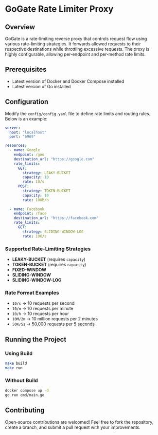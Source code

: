 # GoGate Rate Limiter Proxy

## Overview
GoGate is a rate-limiting reverse proxy that controls request flow using various rate-limiting strategies. It forwards allowed requests to their respective destinations while throttling excessive requests. The proxy is highly configurable, allowing per-endpoint and per-method rate limits.

## Prerequisites
- Latest version of Docker and Docker Compose installed
- Latest version of Go installed

## Configuration
Modify the `config/config.yaml` file to define rate limits and routing rules. Below is an example:

```yaml
server:
  host: "localhost"
  port: "6969"

resources:
  - name: Google
    endpoint: /goo
    destination_url: "https://google.com"
    rate_limits:
      GET:
        strategy: LEAKY-BUCKET
        capacity: 10
        rate: 10/s
      POST:
        strategy: TOKEN-BUCKET
        capacity: 10
        rate: 100M/h
        
  - name: Facebook
    endpoint: /face
    destination_url: "https://facebook.com"
    rate_limits:
      GET:
        strategy: SLIDING-WINDOW-LOG
        rate: 10K/s
```

### Supported Rate-Limiting Strategies
- **LEAKY-BUCKET** (requires `capacity`)
- **TOKEN-BUCKET** (requires `capacity`)
- **FIXED-WINDOW**
- **SLIDING-WINDOW**
- **SLIDING-WINDOW-LOG**

### Rate Format Examples
- `10/s` → 10 requests per second
- `10/m` → 10 requests per minute
- `10/h` → 10 requests per hour
- `10M/2m` → 10 million requests per 2 minutes
- `50K/5s` → 50,000 requests per 5 seconds

## Running the Project

### Using Build
```sh
make build
make run
```

### Without Build
```sh
docker compose up -d
go run cmd/main.go
```

## Contributing
Open-source contributions are welcomed! Feel free to fork the repository, create a branch, and submit a pull request with your improvements.